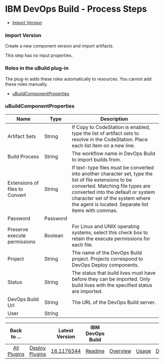 
# IBM DevOps Build - Process Steps

* [Import Version](#import_version)


### Import Version

Create a new component version and import artifacts.

This step has no input properties.


### Roles in the uBuild plug-in

The plug-in adds these roles automatically to resources. You cannot add these roles manually.


* [uBuildComponentProperties](#ubuildcomponentproperties_role)


### uBuildComponentProperties


| Name | Type | Description |
| --- | --- | --- |
| Artifact Sets | String | If Copy to CodeStation is enabled, type the list of artifact sets to resolve in the CodeStation. Place each list item on a new line. |
| Build Process | String | The workflow name in DevOps Build to import builds from. |
| Extensions of files to Convert | String | If text-type files must be converted into another character set, type the list of file extensions to be converted. Matching file types are converted into the default or system character set of the system where the agent is located. Separate list items with commas. |
| Password | Password |  |
| Preserve execute permissions | Boolean | For Linux and UNIX operating systems, select this check box to retain the execute permissions for each file. |
| Project | String | The name of the DevOps Build project. Projects correspond to DevOps Deploy components. |
| Status | String | The status that build lives must have before they can be imported. Only build lives with the specified status are imported. |
| DevOps Build Url | String | The URL of the DevOps Build server. |
| User | String |  |



|Back to ...||Latest Version|IBM DevOps Build ||||
| :---: | :---: | :---: | :---: | :---: | :---: | :---: |
|[All Plugins](../../index.md)|[Deploy Plugins](../README.md)|[16.1176344](https://raw.githubusercontent.com/UrbanCode/IBM-UCD-PLUGINS/main/files/uBuildSourceConfig/ucd-uBuildSourceConfig-16.1176344.zip)|[Readme](README.md)|[Overview](overview.md)|[Usage](usage.md)|[Downloads](downloads.md)|
